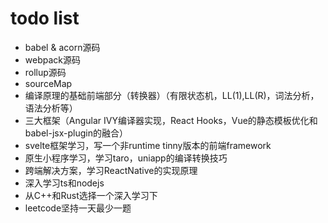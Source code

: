 # todo list
- babel & acorn源码
- webpack源码
- rollup源码
- sourceMap
- 编译原理的基础前端部分（转换器）（有限状态机，LL(1),LL(R)，词法分析，语法分析等）
- 三大框架（Angular IVY编译器实现，React Hooks，Vue的静态模板优化和babel-jsx-plugin的融合）
- svelte框架学习，写一个非runtime tinny版本的前端framework
- 原生小程序学习，学习taro，uniapp的编译转换技巧
- 跨端解决方案，学习ReactNative的实现原理
- 深入学习ts和nodejs
- 从C++和Rust选择一个深入学习下
- leetcode坚持一天最少一题
